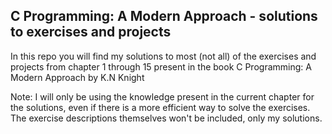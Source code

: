 ## C Programming: A Modern Approach - solutions to exercises and projects

In this repo you will find my solutions to most (not all) of the exercises and projects from chapter 1 through 15 present in the book C Programming: A Modern Approach by K.N Knight

Note:
I will only be using the knowledge present in the current chapter for the solutions, even if there is a more efficient way to solve the exercises.
The exercise descriptions themselves won't be included, only my solutions.
